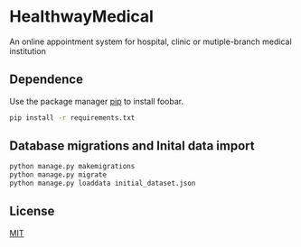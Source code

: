 # HealthwayMedical

An online appointment system for hospital, clinic or mutiple-branch medical institution

## Dependence
Use the package manager [pip](https://pip.pypa.io/en/stable/) to install foobar.

```bash
pip install -r requirements.txt
```
## Database migrations and Inital data import
```bash
python manage.py makemigrations
python manage.py migrate
python manage.py loaddata initial_dataset.json

```

## License
[MIT](https://choosealicense.com/licenses/mit/)
